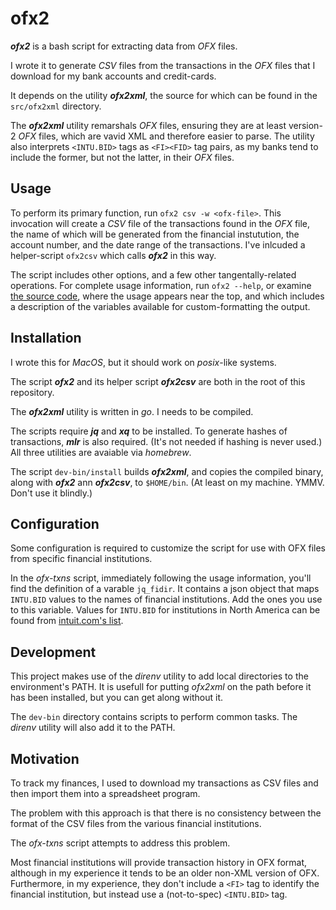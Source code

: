 # ofx2

**_ofx2_** is a bash script for extracting data from _OFX_ files.

I wrote it to generate _CSV_ files from the transactions in the _OFX_ files
that I download for my bank accounts and credit-cards.

It depends on the utility _**ofx2xml**_,
the source for which can be found in the `src/ofx2xml` directory.

The _**ofx2xml**_ utility remarshals _OFX_ files,
ensuring they are at least version-2 _OFX_ files,
which are vavid XML and therefore easier to parse.
The utility also interprets `<INTU.BID>` tags as `<FI><FID>` tag pairs,
as my banks tend to include the former, but not the latter, in their _OFX_ files.

## Usage

To perform its primary function, run `ofx2 csv -w <ofx-file>`.
This invocation will create a _CSV_ file of the transactions found in the _OFX_ file,
the name of which will be generated from
the financial instutution,
the account number,
and the date range of the transactions.
I've inlcuded a helper-script `ofx2csv` which calls **_ofx2_** in this way.

The script includes other options,
and a few other tangentally-related operations.
For complete usage information,
run `ofx2 --help`,
or examine [the source code](./ofx-txns),
where the usage appears near the top,
and which includes a description
of the variables available for custom-formatting the output.

## Installation

I wrote this for _MacOS_,
but it should work on _posix_-like systems.

The script _**ofx2**_
and its helper script _**ofx2csv**_
are both in the root of this repository.

The _**ofx2xml**_ utility is written in _go_.
I needs to be compiled.

The scripts require _**jq**_ and **_xq_** to be installed.
To generate hashes of transactions, _**mlr**_ is also required.
(It's not needed if hashing is never used.)
All three utilities are avaiable via _homebrew_.

The script `dev-bin/install`
builds _**ofx2xml**_, and copies the compiled binary,
along with _**ofx2**_ ann _**ofx2csv**_,
to `$HOME/bin`.
(At least on my machine. YMMV. Don't use it blindly.)

## Configuration

Some configuration is required to customize the script
for use with OFX files from specific financial institutions.

In the _ofx-txns_ script, immediately following the usage information,
you'll find the definition of a varable `jq_fidir`.
It contains a json object
that maps `INTU.BID` values
to the names of financial institutions.
Add the ones you use to this variable.
Values for `INTU.BID` for institutions in North America
can be found from [intuit.com's list](https://ofx-prod-filist.intuit.com/qm2400/data/fidir.txt).

## Development

This project makes use of the _direnv_ utility
to add local directories to the environment's PATH.
It is usefull for putting _ofx2xml_ on the path
before it has been installed,
but you can get along without it.

The `dev-bin` directory contains
scripts to perform common tasks.
The _direnv_ utility will also add it to the PATH.

## Motivation

To track my finances,
I used to download my transactions as CSV files
and then import them into a spreadsheet program.

The problem with this approach is that there is
no consistency between the format of the CSV files
from the various financial institutions.

The _ofx-txns_ script attempts to address this problem.

Most financial institutions
will provide transaction history in OFX format,
although in my experience it tends to be
an older non-XML version of OFX.
Furthermore, in my experience,
they don't include a `<FI>` tag to identify the financial institution,
but instead use a (not-to-spec) `<INTU.BID>` tag.
